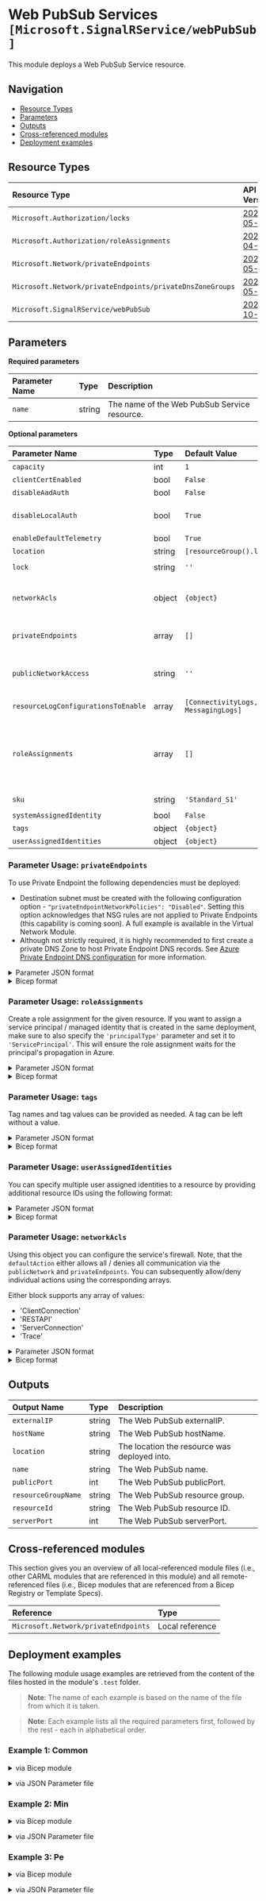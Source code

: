 # Web PubSub Services `[Microsoft.SignalRService/webPubSub]`

This module deploys a Web PubSub Service resource.

## Navigation

- [Resource Types](#Resource-Types)
- [Parameters](#Parameters)
- [Outputs](#Outputs)
- [Cross-referenced modules](#Cross-referenced-modules)
- [Deployment examples](#Deployment-examples)

## Resource Types

| Resource Type | API Version |
| :-- | :-- |
| `Microsoft.Authorization/locks` | [2020-05-01](https://docs.microsoft.com/en-us/azure/templates/Microsoft.Authorization/2020-05-01/locks) |
| `Microsoft.Authorization/roleAssignments` | [2022-04-01](https://docs.microsoft.com/en-us/azure/templates/Microsoft.Authorization/2022-04-01/roleAssignments) |
| `Microsoft.Network/privateEndpoints` | [2022-05-01](https://docs.microsoft.com/en-us/azure/templates/Microsoft.Network/2022-05-01/privateEndpoints) |
| `Microsoft.Network/privateEndpoints/privateDnsZoneGroups` | [2022-05-01](https://docs.microsoft.com/en-us/azure/templates/Microsoft.Network/2022-05-01/privateEndpoints/privateDnsZoneGroups) |
| `Microsoft.SignalRService/webPubSub` | [2021-10-01](https://docs.microsoft.com/en-us/azure/templates/Microsoft.SignalRService/2021-10-01/webPubSub) |

## Parameters

**Required parameters**

| Parameter Name | Type | Description |
| :-- | :-- | :-- |
| `name` | string | The name of the Web PubSub Service resource. |

**Optional parameters**

| Parameter Name | Type | Default Value | Allowed Values | Description |
| :-- | :-- | :-- | :-- | :-- |
| `capacity` | int | `1` |  | The unit count of the resource. 1 by default. |
| `clientCertEnabled` | bool | `False` |  | Request client certificate during TLS handshake if enabled. |
| `disableAadAuth` | bool | `False` |  | When set as true, connection with AuthType=aad won't work. |
| `disableLocalAuth` | bool | `True` |  | Disables all authentication methods other than AAD authentication. For security reasons, this value should be set to `true`. |
| `enableDefaultTelemetry` | bool | `True` |  | Enable telemetry via a Globally Unique Identifier (GUID). |
| `location` | string | `[resourceGroup().location]` |  | The location for the resource. |
| `lock` | string | `''` | `['', CanNotDelete, ReadOnly]` | Specify the type of lock. |
| `networkAcls` | object | `{object}` |  | Networks ACLs, this value contains IPs to allow and/or Subnet information. Can only be set if the 'SKU' is not 'Free_F1'. For security reasons, it is recommended to set the DefaultAction Deny. |
| `privateEndpoints` | array | `[]` |  | Configuration details for private endpoints. For security reasons, it is recommended to use private endpoints whenever possible. |
| `publicNetworkAccess` | string | `''` | `['', Disabled, Enabled]` | Whether or not public network access is allowed for this resource. For security reasons it should be disabled. If not specified, it will be disabled by default if private endpoints are set. |
| `resourceLogConfigurationsToEnable` | array | `[ConnectivityLogs, MessagingLogs]` | `[ConnectivityLogs, MessagingLogs]` | Control permission for data plane traffic coming from public networks while private endpoint is enabled. |
| `roleAssignments` | array | `[]` |  | Array of role assignment objects that contain the 'roleDefinitionIdOrName' and 'principalId' to define RBAC role assignments on this resource. In the roleDefinitionIdOrName attribute, you can provide either the display name of the role definition, or its fully qualified ID in the following format: '/providers/Microsoft.Authorization/roleDefinitions/c2f4ef07-c644-48eb-af81-4b1b4947fb11'. |
| `sku` | string | `'Standard_S1'` | `[Free_F1, Standard_S1]` | Pricing tier of the resource. |
| `systemAssignedIdentity` | bool | `False` |  | Enables system assigned managed identity on the resource. |
| `tags` | object | `{object}` |  | Tags of the resource. |
| `userAssignedIdentities` | object | `{object}` |  | The ID(s) to assign to the resource. |


### Parameter Usage: `privateEndpoints`

To use Private Endpoint the following dependencies must be deployed:

- Destination subnet must be created with the following configuration option - `"privateEndpointNetworkPolicies": "Disabled"`. Setting this option acknowledges that NSG rules are not applied to Private Endpoints (this capability is coming soon). A full example is available in the Virtual Network Module.
- Although not strictly required, it is highly recommended to first create a private DNS Zone to host Private Endpoint DNS records. See [Azure Private Endpoint DNS configuration](https://docs.microsoft.com/en-us/azure/private-link/private-endpoint-dns) for more information.

<details>

<summary>Parameter JSON format</summary>

```json
"privateEndpoints": {
    "value": [
        // Example showing all available fields
        {
            "name": "sxx-az-pe", // Optional: Name will be automatically generated if one is not provided here
            "subnetResourceId": "/subscriptions/<<subscriptionId>>/resourceGroups/validation-rg/providers/Microsoft.Network/virtualNetworks/sxx-az-vnet-x-001/subnets/sxx-az-subnet-x-001",
            "service": "<serviceName>", // e.g. vault, registry, blob
            "privateDnsZoneGroup": {
                "privateDNSResourceIds": [ // Optional: No DNS record will be created if a private DNS zone Resource ID is not specified
                    "/subscriptions/<<subscriptionId>>/resourceGroups/validation-rg/providers/Microsoft.Network/privateDnsZones/<privateDnsZoneName>" // e.g. privatelink.vaultcore.azure.net, privatelink.azurecr.io, privatelink.blob.core.windows.net
                ]
            },
            "ipConfigurations":[
                {
                    "name": "myIPconfigTest02",
                    "properties": {
                        "groupId": "blob",
                        "memberName": "blob",
                        "privateIPAddress": "10.0.0.30"
                    }
                }
            ],
            "customDnsConfigs": [
                {
                    "fqdn": "customname.test.local",
                    "ipAddresses": [
                        "10.10.10.10"
                    ]
                }
            ]
        },
        // Example showing only mandatory fields
        {
            "subnetResourceId": "/subscriptions/<<subscriptionId>>/resourceGroups/validation-rg/providers/Microsoft.Network/virtualNetworks/sxx-az-vnet-x-001/subnets/sxx-az-subnet-x-001",
            "service": "<serviceName>" // e.g. vault, registry, blob
        }
    ]
}
```

</details>

<details>

<summary>Bicep format</summary>

```bicep
privateEndpoints:  [
    // Example showing all available fields
    {
        name: 'sxx-az-pe' // Optional: Name will be automatically generated if one is not provided here
        subnetResourceId: '/subscriptions/<<subscriptionId>>/resourceGroups/validation-rg/providers/Microsoft.Network/virtualNetworks/sxx-az-vnet-x-001/subnets/sxx-az-subnet-x-001'
        service: '<serviceName>' // e.g. vault, registry, blob
        privateDnsZoneGroup: {
            privateDNSResourceIds: [ // Optional: No DNS record will be created if a private DNS zone Resource ID is not specified
                '/subscriptions/<<subscriptionId>>/resourceGroups/validation-rg/providers/Microsoft.Network/privateDnsZones/<privateDnsZoneName>' // e.g. privatelink.vaultcore.azure.net, privatelink.azurecr.io, privatelink.blob.core.windows.net
            ]
        }
        customDnsConfigs: [
            {
                fqdn: 'customname.test.local'
                ipAddresses: [
                    '10.10.10.10'
                ]
            }
        ]
        ipConfigurations:[
          {
            name: 'myIPconfigTest02'
            properties: {
              groupId: 'blob'
              memberName: 'blob'
              privateIPAddress: '10.0.0.30'
            }
          }
        ]
    }
    // Example showing only mandatory fields
    {
        subnetResourceId: '/subscriptions/<<subscriptionId>>/resourceGroups/validation-rg/providers/Microsoft.Network/virtualNetworks/sxx-az-vnet-x-001/subnets/sxx-az-subnet-x-001'
        service: '<serviceName>' // e.g. vault, registry, blob
    }
]
```

</details>
<p>

### Parameter Usage: `roleAssignments`

Create a role assignment for the given resource. If you want to assign a service principal / managed identity that is created in the same deployment, make sure to also specify the `'principalType'` parameter and set it to `'ServicePrincipal'`. This will ensure the role assignment waits for the principal's propagation in Azure.

<details>

<summary>Parameter JSON format</summary>

```json
"roleAssignments": {
    "value": [
        {
            "roleDefinitionIdOrName": "Reader",
            "description": "Reader Role Assignment",
            "principalIds": [
                "12345678-1234-1234-1234-123456789012", // object 1
                "78945612-1234-1234-1234-123456789012" // object 2
            ]
        },
        {
            "roleDefinitionIdOrName": "/providers/Microsoft.Authorization/roleDefinitions/c2f4ef07-c644-48eb-af81-4b1b4947fb11",
            "principalIds": [
                "12345678-1234-1234-1234-123456789012" // object 1
            ],
            "principalType": "ServicePrincipal"
        }
    ]
}
```

</details>

<details>

<summary>Bicep format</summary>

```bicep
roleAssignments: [
    {
        roleDefinitionIdOrName: 'Reader'
        description: 'Reader Role Assignment'
        principalIds: [
            '12345678-1234-1234-1234-123456789012' // object 1
            '78945612-1234-1234-1234-123456789012' // object 2
        ]
    }
    {
        roleDefinitionIdOrName: '/providers/Microsoft.Authorization/roleDefinitions/c2f4ef07-c644-48eb-af81-4b1b4947fb11'
        principalIds: [
            '12345678-1234-1234-1234-123456789012' // object 1
        ]
        principalType: 'ServicePrincipal'
    }
]
```

</details>
<p>

### Parameter Usage: `tags`

Tag names and tag values can be provided as needed. A tag can be left without a value.

<details>

<summary>Parameter JSON format</summary>

```json
"tags": {
    "value": {
        "Environment": "Non-Prod",
        "Contact": "test.user@testcompany.com",
        "PurchaseOrder": "1234",
        "CostCenter": "7890",
        "ServiceName": "DeploymentValidation",
        "Role": "DeploymentValidation"
    }
}
```

</details>

<details>

<summary>Bicep format</summary>

```bicep
tags: {
    Environment: 'Non-Prod'
    Contact: 'test.user@testcompany.com'
    PurchaseOrder: '1234'
    CostCenter: '7890'
    ServiceName: 'DeploymentValidation'
    Role: 'DeploymentValidation'
}
```

</details>
<p>

### Parameter Usage: `userAssignedIdentities`

You can specify multiple user assigned identities to a resource by providing additional resource IDs using the following format:

<details>

<summary>Parameter JSON format</summary>

```json
"userAssignedIdentities": {
    "value": {
        "/subscriptions/<<subscriptionId>>/resourcegroups/validation-rg/providers/Microsoft.ManagedIdentity/userAssignedIdentities/adp-sxx-az-msi-x-001": {},
        "/subscriptions/<<subscriptionId>>/resourcegroups/validation-rg/providers/Microsoft.ManagedIdentity/userAssignedIdentities/adp-sxx-az-msi-x-002": {}
    }
}
```

</details>

<details>

<summary>Bicep format</summary>

```bicep
userAssignedIdentities: {
    '/subscriptions/<<subscriptionId>>/resourcegroups/validation-rg/providers/Microsoft.ManagedIdentity/userAssignedIdentities/adp-sxx-az-msi-x-001': {}
    '/subscriptions/<<subscriptionId>>/resourcegroups/validation-rg/providers/Microsoft.ManagedIdentity/userAssignedIdentities/adp-sxx-az-msi-x-002': {}
}
```

</details>
<p>

### Parameter Usage: `networkAcls`

Using this object you can configure the service's firewall. Note, that the `defaultAction` either allows all / denies all communication via the `publicNetwork` and `privateEndpoints`. You can subsequently allow/deny individual actions using the corresponding arrays.

Either block supports any array of values:

- 'ClientConnection'
- 'RESTAPI'
- 'ServerConnection'
- 'Trace'

<details>

<summary>Parameter JSON format</summary>

```json
"networkAcls": {
  "value": {
    "defaultAction": "Deny",
    "privateEndpoints": [
      {
        "name": "pe-<<namePrefix>>-az-pubsub-x-001-webpubsub-0",
        "allow": [
          "ServerConnection",
          "Trace"
        ],
        "deny": []
      }
    ],
    "publicNetwork": {
      "allow": [
        "RESTAPI",
        "Trace"
      ],
      "deny": []
    }
  }
}
```

</details>

<details>

<summary>Bicep format</summary>

```bicep
networkAcls: {
  defaultAction: 'Deny'
  privateEndpoints: [
    {
      name: 'pe-<<namePrefix>>-az-pubsub-x-001-webpubsub-0'
      allow: [
        'ServerConnection'
        'Trace'
      ],
      deny: []
    }
  ]
  publicNetwork: {
    allow: [
      'RESTAPI'
      'Trace'
    ]
    deny: []
  }
}
```

</details>
<p>

## Outputs

| Output Name | Type | Description |
| :-- | :-- | :-- |
| `externalIP` | string | The Web PubSub externalIP. |
| `hostName` | string | The Web PubSub hostName. |
| `location` | string | The location the resource was deployed into. |
| `name` | string | The Web PubSub name. |
| `publicPort` | int | The Web PubSub publicPort. |
| `resourceGroupName` | string | The Web PubSub resource group. |
| `resourceId` | string | The Web PubSub resource ID. |
| `serverPort` | int | The Web PubSub serverPort. |

## Cross-referenced modules

This section gives you an overview of all local-referenced module files (i.e., other CARML modules that are referenced in this module) and all remote-referenced files (i.e., Bicep modules that are referenced from a Bicep Registry or Template Specs).

| Reference | Type |
| :-- | :-- |
| `Microsoft.Network/privateEndpoints` | Local reference |

## Deployment examples

The following module usage examples are retrieved from the content of the files hosted in the module's `.test` folder.
   >**Note**: The name of each example is based on the name of the file from which it is taken.

   >**Note**: Each example lists all the required parameters first, followed by the rest - each in alphabetical order.

<h3>Example 1: Common</h3>

<details>

<summary>via Bicep module</summary>

```bicep
module webPubSub './Microsoft.SignalRService/webPubSub/deploy.bicep' = {
  name: '${uniqueString(deployment().name, location)}-test-srswpscom'
  params: {
    // Required parameters
    name: '<<namePrefix>>-srswpscom-001'
    // Non-required parameters
    capacity: 2
    clientCertEnabled: false
    disableAadAuth: false
    disableLocalAuth: true
    enableDefaultTelemetry: '<enableDefaultTelemetry>'
    location: '<location>'
    lock: 'CanNotDelete'
    networkAcls: {
      defaultAction: 'Allow'
      privateEndpoints: [
        {
          allow: []
          deny: [
            'ServerConnection'
            'Trace'
          ]
          name: 'pe-<<namePrefix>>-srswpscom-001'
        }
      ]
      publicNetwork: {
        allow: []
        deny: [
          'RESTAPI'
          'Trace'
        ]
      }
    }
    privateEndpoints: [
      {
        privateDnsZoneGroup: {
          privateDNSResourceIds: [
            '<privateDNSResourceId>'
          ]
        }
        service: 'webpubsub'
        subnetResourceId: '<subnetResourceId>'
      }
    ]
    resourceLogConfigurationsToEnable: [
      'ConnectivityLogs'
    ]
    roleAssignments: [
      {
        principalIds: [
          '<managedIdentityPrincipalId>'
        ]
        roleDefinitionIdOrName: 'Reader'
      }
    ]
    sku: 'Standard_S1'
    systemAssignedIdentity: true
    tags: {
      purpose: 'test'
    }
  }
}
```

</details>
<p>

<details>

<summary>via JSON Parameter file</summary>

```json
{
  "$schema": "https://schema.management.azure.com/schemas/2019-04-01/deploymentParameters.json#",
  "contentVersion": "1.0.0.0",
  "parameters": {
    // Required parameters
    "name": {
      "value": "<<namePrefix>>-srswpscom-001"
    },
    // Non-required parameters
    "capacity": {
      "value": 2
    },
    "clientCertEnabled": {
      "value": false
    },
    "disableAadAuth": {
      "value": false
    },
    "disableLocalAuth": {
      "value": true
    },
    "enableDefaultTelemetry": {
      "value": "<enableDefaultTelemetry>"
    },
    "location": {
      "value": "<location>"
    },
    "lock": {
      "value": "CanNotDelete"
    },
    "networkAcls": {
      "value": {
        "defaultAction": "Allow",
        "privateEndpoints": [
          {
            "allow": [],
            "deny": [
              "ServerConnection",
              "Trace"
            ],
            "name": "pe-<<namePrefix>>-srswpscom-001"
          }
        ],
        "publicNetwork": {
          "allow": [],
          "deny": [
            "RESTAPI",
            "Trace"
          ]
        }
      }
    },
    "privateEndpoints": {
      "value": [
        {
          "privateDnsZoneGroup": {
            "privateDNSResourceIds": [
              "<privateDNSResourceId>"
            ]
          },
          "service": "webpubsub",
          "subnetResourceId": "<subnetResourceId>"
        }
      ]
    },
    "resourceLogConfigurationsToEnable": {
      "value": [
        "ConnectivityLogs"
      ]
    },
    "roleAssignments": {
      "value": [
        {
          "principalIds": [
            "<managedIdentityPrincipalId>"
          ],
          "roleDefinitionIdOrName": "Reader"
        }
      ]
    },
    "sku": {
      "value": "Standard_S1"
    },
    "systemAssignedIdentity": {
      "value": true
    },
    "tags": {
      "value": {
        "purpose": "test"
      }
    }
  }
}
```

</details>
<p>

<h3>Example 2: Min</h3>

<details>

<summary>via Bicep module</summary>

```bicep
module webPubSub './Microsoft.SignalRService/webPubSub/deploy.bicep' = {
  name: '${uniqueString(deployment().name, location)}-test-srswpsmin'
  params: {
    // Required parameters
    name: '<<namePrefix>>-srswpsmin-001'
    // Non-required parameters
    enableDefaultTelemetry: '<enableDefaultTelemetry>'
  }
}
```

</details>
<p>

<details>

<summary>via JSON Parameter file</summary>

```json
{
  "$schema": "https://schema.management.azure.com/schemas/2019-04-01/deploymentParameters.json#",
  "contentVersion": "1.0.0.0",
  "parameters": {
    // Required parameters
    "name": {
      "value": "<<namePrefix>>-srswpsmin-001"
    },
    // Non-required parameters
    "enableDefaultTelemetry": {
      "value": "<enableDefaultTelemetry>"
    }
  }
}
```

</details>
<p>

<h3>Example 3: Pe</h3>

<details>

<summary>via Bicep module</summary>

```bicep
module webPubSub './Microsoft.SignalRService/webPubSub/deploy.bicep' = {
  name: '${uniqueString(deployment().name, location)}-test-srswpspe'
  params: {
    // Required parameters
    name: '<<namePrefix>>-srswpspe-001'
    // Non-required parameters
    enableDefaultTelemetry: '<enableDefaultTelemetry>'
    privateEndpoints: [
      {
        privateDnsZoneGroup: {
          privateDNSResourceIds: [
            '<privateDNSResourceId>'
          ]
        }
        service: 'webpubsub'
        subnetResourceId: '<subnetResourceId>'
      }
    ]
    sku: 'Standard_S1'
  }
}
```

</details>
<p>

<details>

<summary>via JSON Parameter file</summary>

```json
{
  "$schema": "https://schema.management.azure.com/schemas/2019-04-01/deploymentParameters.json#",
  "contentVersion": "1.0.0.0",
  "parameters": {
    // Required parameters
    "name": {
      "value": "<<namePrefix>>-srswpspe-001"
    },
    // Non-required parameters
    "enableDefaultTelemetry": {
      "value": "<enableDefaultTelemetry>"
    },
    "privateEndpoints": {
      "value": [
        {
          "privateDnsZoneGroup": {
            "privateDNSResourceIds": [
              "<privateDNSResourceId>"
            ]
          },
          "service": "webpubsub",
          "subnetResourceId": "<subnetResourceId>"
        }
      ]
    },
    "sku": {
      "value": "Standard_S1"
    }
  }
}
```

</details>
<p>
